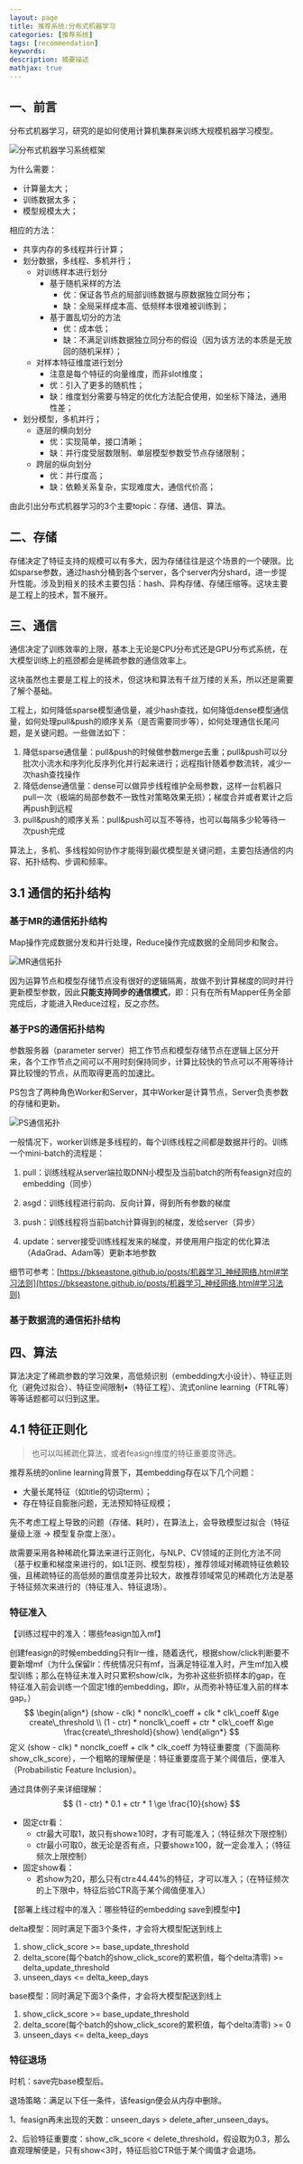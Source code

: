```yaml
---
layout: page
title: 推荐系统:分布式机器学习
categories: [推荐系统]
tags: [recommendation]
keywords: 
description: 摘要描述
mathjax: true
---
```


## 一、前言

分布式机器学习，研究的是如何使用计算机集群来训练大规模机器学习模型。

![分布式机器学习系统框架](https://s2.loli.net/2022/06/21/1D2RygT3CvUKjuJ.jpg)

为什么需要：

- 计算量太大；
- 训练数据太多；
- 模型规模太大；

相应的方法：

- 共享内存的多线程并行计算；
- 划分数据，多线程、多机并行；
  - 对训练样本进行划分
    - 基于随机采样的方法
      - 优：保证各节点的局部训练数据与原数据独立同分布；
      - 缺：全局采样成本高、低频样本很难被训练到；
    - 基于置乱切分的方法
      - 优：成本低；
      - 缺：不满足训练数据独立同分布的假设（因为该方法的本质是无放回的随机采样）；
  - 对样本特征维度进行划分
    - 注意是每个特征的向量维度，而非slot维度；
    - 优：引入了更多的随机性；
    - 缺：维度划分需要与特定的优化方法配合使用，如坐标下降法，通用性差；
- 划分模型，多机并行；
  - 逐层的横向划分
    - 优：实现简单，接口清晰；
    - 缺：并行度受层数限制、单层模型参数受节点存储限制；
  - 跨层的纵向划分
    - 优：并行度高；
    - 缺：依赖关系复杂，实现难度大，通信代价高；

由此引出分布式机器学习的3个主要topic：存储、通信、算法。

## 二、存储

存储决定了特征支持的规模可以有多大，因为存储往往是这个场景的一个硬限。比如sparse参数，通过hash分桶到各个server，各个server内分shard，进一步提升性能。涉及到相关的技术主要包括：hash、异构存储、存储压缩等。这块主要是工程上的技术，暂不展开。

## 三、通信

通信决定了训练效率的上限，基本上无论是CPU分布式还是GPU分布式系统，在大模型训练上的瓶颈都会是稀疏参数的通信效率上。

这块虽然也主要是工程上的技术，但这块和算法有千丝万缕的关系，所以还是需要了解个基础。

工程上，如何降低sparse模型通信量，减少hash查找，如何降低dense模型通信量，如何处理pull&push的顺序关系（是否需要同步等），如何处理通信长尾问题，是关键问题。一些做法如下：

1. 降低sparse通信量：pull&push的时候做参数merge去重；pull&push可以分批次小流水和序列化反序列化并行起来进行；远程指针随着参数流转，减少一次hash查找操作
2. 降低dense通信量：dense可以做异步线程维护全局参数，这样一台机器只pull一次（极端的局部参数不一致性对策略效果无损）；梯度合并或者累计之后再push到远程
3. pull&push的顺序关系：pull&push可以互不等待，也可以每隔多少轮等待一次push完成

算法上，多机、多线程如何协作才能得到最优模型是关键问题，主要包括通信的内容、拓扑结构、步调和频率。

## 3.1 通信的拓扑结构

### 基于MR的通信拓扑结构

Map操作完成数据分发和并行处理，Reduce操作完成数据的全局同步和聚合。

![MR通信拓扑](https://s2.loli.net/2022/06/21/Ds7hF6QaEBLTKgl.jpg)

因为运算节点和模型存储节点没有很好的逻辑隔离，故做不到计算梯度的同时并行更新模型参数，因此**只能支持同步的通信模式**，即：只有在所有Mapper任务全部完成后，才能进入Reduce过程，反之亦然。

### 基于PS的通信拓扑结构

参数服务器（parameter server）把工作节点和模型存储节点在逻辑上区分开来，各个工作节点之间可以不用时刻保持同步，计算比较快的节点可以不用等待计算比较慢的节点，从而取得更高的加速比。

PS包含了两种角色Worker和Server，其中Worker是计算节点，Server负责参数的存储和更新。

![PS通信拓扑](https://s2.loli.net/2022/06/22/eH14LmD56nIZibg.jpg)

一般情况下，worker训练是多线程的，每个训练线程之间都是数据并行的。训练一个mini-batch的流程是：

1. pull：训练线程从server端拉取DNN小模型及当前batch的所有feasign对应的embedding（同步）

2. asgd：训练线程进行前向、反向计算，得到所有参数的梯度

3. push：训练线程将当前batch计算得到的梯度，发给server（异步）

4. update：server接受训练线程发来的梯度，并使用用户指定的优化算法（AdaGrad、Adam等）更新本地参数

细节可参考：[https://bkseastone.github.io/posts/机器学习_神经网络.html#学习法则](https://bkseastone.github.io/posts/机器学习_神经网络.html#学习法则)

### 基于数据流的通信拓扑结构



## 四、算法

算法决定了稀疏参数的学习效果，高低频识别（embedding大小设计）、特征正则化（避免过拟合）、特征空间限制•（特征工程）、流式online learning（FTRL等）等等话题都可以归到这里。

## 4.1 特征正则化

> 也可以叫稀疏化算法，或者feasign维度的特征重要度筛选。

推荐系统的online learning背景下，其embedding存在以下几个问题：

- 大量长尾特征（如title的切词term）；
- 存在特征自膨胀问题，无法预知特征规模；

先不考虑工程上导致的问题（存储、耗时），在算法上，会导致模型过拟合（特征量级上涨 -> 模型复杂度上涨）。

故需要采用各种稀疏化算法来进行正则化，与NLP、CV领域的正则化方法不同（基于权重和梯度来进行的，如L1正则、模型剪枝），推荐领域对稀疏特征依赖较强，且稀疏特征的高低频的置信度差异比较大，故推荐领域常见的稀疏化方法是基于特征频次来进行的（特征准入、特征退场）。

### 特征准入

【训练过程中的准入：哪些feasign加入mf】

创建feasign的时候embedding只有lr一维，随着迭代，根据show/click判断要不要新增mf（为什么保留lr：传统情况只有mf，当满足特征准入时，产生mf加入模型训练；那么在特征未准入时只累积show/clk，为弥补这些折损样本的gap，在特征准入前会训练一个固定1维的embedding，即lr，从而弥补特征准入前的样本gap。）
$$
\begin{align*}
(show - clk) * nonclk\_coeff + clk * clk\_coeff &\ge create\_threshold \\
(1 - ctr) * nonclk\_coeff + ctr * clk\_coeff &\ge \frac{create\_threshold}{show}
\end{align*}
$$
定义 (show - clk) * nonclk\_coeff + clk * clk\_coeff 为特征重要度（下面简称show_clk_score），一个粗略的理解便是：特征重要度高于某个阈值后，便准入（Probabilistic Feature Inclusion）。

通过具体例子来详细理解：
$$
(1 - ctr) * 0.1 + ctr * 1 \ge \frac{10}{show}
$$

- 固定ctr看：
  - ctr最大可取1，故只有show≥10时，才有可能准入；（特征频次下限控制）
  - ctr最小可取0，故无论是否有点，只要show≥100，就一定会准入；（特征频次上限控制）
- 固定show看：
  - 若show为20，那么只有ctr≥44.44%的特征，才可以准入；（在特征频次的上下限中，特征后验CTR高于某个阈值便准入）

【部署上线过程中的准入：哪些特征的embedding save到模型中】

delta模型：同时满足下面3个条件，才会将大模型配送到线上

1. show_click_score >= base_update_threshold
2. delta_score(每个batch的show_click_score的累积值，每个delta清零) >= delta_update_threshold
3. unseen_days <= delta_keep_days

base模型：同时满足下面3个条件，才会将大模型配送到线上

1. show_click_score >= base_update_threshold
2. delta_score(每个batch的show_click_score的累积值，每个delta清零) >= 0
3. unseen_days <= delta_keep_days

### 特征退场

时机：save完base模型后。

退场策略：满足以下任一条件，该feasign便会从内存中删除。

1、feasign再未出现的天数：unseen_days > delete_after_unseen_days。

2、后验特征重要度：show_clk_score < delete_threshold，假设取为0.3，那么直观理解便是，只有show<3时，特征后验CTR低于某个阈值才会退场。

